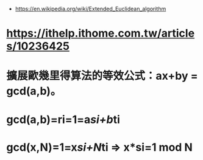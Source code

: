 
* https://en.wikipedia.org/wiki/Extended_Euclidean_algorithm

# https://ithelp.ithome.com.tw/articles/10236425
# 擴展歐幾里得算法的等效公式：ax+by = gcd(a,b)。
# gcd(a,b)=ri=1=a*si+b*ti
# gcd(x,N)=1=x*si+N*ti   => x*si=1 mod N